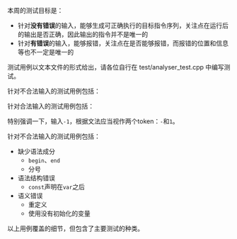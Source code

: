 本周的测试目标是：

- 针对**没有错误**的输入，能够生成可正确执行的目标指令序列，关注点在运行后的输出是否正确，因此输出的指令并不是唯一的
- 针对**有错误**的输入，能够报错，关注点在是否能够报错，而报错的位置和信息等也不一定是唯一的



测试用例以文本文件的形式给出，请各位自行在 test/analyser_test.cpp 中编写测试。



针对不合法输入的测试用例包括：



针对合法输入的测试用例包括：



特别强调一下，输入`-1`，根据文法应当视作两个token：`-`和`1`。



针对不合法输入的测试用例包括：

- 缺少语法成分
  - `begin`、`end`
  - 分号
- 语法结构错误
  - `const`声明在`var`之后
- 语义错误
  - 重定义
  - 使用没有初始化的变量

以上用例覆盖的细节，但包含了主要测试的种类。

